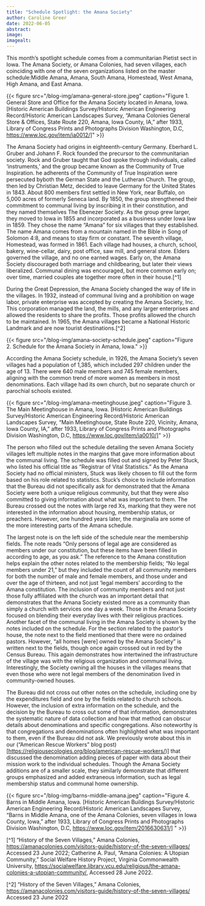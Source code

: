 ```yaml
---
title: "Schedule Spotlight: the Amana Society"
author: Caroline Greer
date: 2022-06-05
abstract:  
image: 
imagealt:
---
```


This month’s spotlight schedule comes from a communitarian Pietist sect in Iowa. The Amana Society, or Amana Colonies, had seven villages, each coinciding with one of the seven organizations listed on the master schedule:Middle Amana, Amana, South Amana, Homestead, West Amana, High Amana, and East Amana. 

{{< figure src="/blog-img/amana-general-store.jpeg" caption="Figure 1. General Store and Office for the Amana Society located in Amana, Iowa. [Historic American Buildings Survey/Historic American Engineering Record/Historic American Landscapes Survey,  “Amana Colonies General Store & Offices, State Route 220, Amana, Iowa County, IA,” after 1933, Library of Congress Prints and Photographs Division Washington, D.C, https://www.loc.gov/item/ia0012/]"  >}}

The Amana Society had origins in eighteenth-century Germany. Eberhard L. Gruber and Johann F. Rock founded the precursor to the communitarian society. Rock and Gruber taught that God spoke through individuals, called ‘instruments,’ and the group became known as the Community of True Inspiration. he adherents of the Community of True Inspiration were persecuted byboth the German State and the Lutheran Church. The group, then led by Christian Metz, decided to leave Germany for the United States in 1843. About 800 members first settled in New York, near Buffalo, on 5,000 acres of formerly Seneca land. By 1850, the group strengthened their commitment to communal living by inscribing it in their constitution, and they named themselves The Ebenezer Society. As the group grew larger, they moved to Iowa in 1855 and incorporated as a business under Iowa law in 1859. They chose the name “Amana” for six villages that they established. The name Amana comes from a mountain named in the Bible in Song of Solomon 4:8, and means to stay firm or constant. The seventh village, Homestead, was formed in 1861. Each village had houses, a church, school, bakery, wine-cellar, dairy, post office, saw mill, and general store. Elders governed the village, and no one earned wages. Early on, the Amana Society discouraged both marriage and childbearing, but later their views liberalized. Communal dining was encouraged, but more common early on; over time, married couples ate together more often in their house.[^1]

During the Great Depression, the Amana Society changed the way of life in the villages. In 1932, instead of communal living and a prohibition on wage labor, private enterprise was accepted by creating the Amana Society, Inc. This corporation managed the land, the mills, and any larger enterprises and allowed the residents to share the profits. Those profits allowed the church to be maintained. In 1965, the Amana villages became a National Historic Landmark and are now tourist destinations.[^2]


{{< figure src="/blog-img/amana-society-schedule.jpeg" caption="Figure 2. Schedule for the Amana Society in Amana, Iowa."  >}}

According the Amana Society schedule, in 1926, the Amana Society’s seven villages had a population of 1,385, which included 297 children under the age of 13. There were 640 male members and 745 female members, aligning with the common trend of more women as members in most denominations. Each village had its own church, but no separate church or parochial schools existed. 

{{< figure src="/blog-img/amana-meetinghouse.jpeg" caption="Figure 3. The Main Meetinghouse in Amana, Iowa. [Historic American Buildings Survey/Historic American Engineering Record/Historic American Landscapes Survey, “Main Meetinghouse, State Route 220, Vicinity, Amana, Iowa County, IA,”  after 1933, Library of Congress Prints and Photographs Division Washington, D.C,  https://www.loc.gov/item/ia0010/]"  >}}

The person who filled out the schedule detailing the seven Amana Society villages left multiple notes in the margins that gave more information about the communal living. The schedule was filled out and signed by Peter Stuck, who listed his official title as “Registrar of Vital Statistics.” As the Amana Society had no official ministers, Stuck was likely chosen to fill out the form based on his role related to statistics. Stuck’s choice to include information that the Bureau did not specifically ask for demonstrated that the Amana Society were both a unique religious community, but that they were also committed to giving information about what was important to them. The Bureau crossed out the notes with large red Xs, marking that they were not interested in the information about housing, membership status, or preachers. However, one hundred years later, the marginalia are some of the more interesting parts of the Amana schedule. 

The largest note is on the left side of the schedule near the membership fields. The note reads “Only persons of legal age are considered as members under our constitution, but these items have been filled in according to age, as you ask.” The reference to the Amana constitution helps explain the other notes related to the membership fields; “No legal members under 21,” but they included the count of all community members for both the number of male and female members, and those under and over the age of thirteen, and not just ‘legal members’ according to the Amana constitution. The inclusion of community members and not just those fully affiliated with the church was an important detail that demonstrates that the Amana Society existed more as a community than simply a church with services one day a week. Those in the Amana Society focused on blending their everyday lives with their religious practices. 
Another facet of the communal living in the Amana Society is shown by the notes included on the schedule. For the section related to the pastor’s house, the note next to the field mentioned that there were no ordained pastors. However, “all homes [were]  owned by the Amana Society” is written next to the fields, though once again crossed out in red by the Census Bureau. This again demonstrates how intertwined the infrastructure of the village was with the religious organization and communal living. Interestingly, the Society owning all the houses in the villages means that even those who were not legal members of the denomination lived in community-owned houses.

The Bureau did not cross out other notes on the schedule, including one by the expenditures field and one by the fields related to church schools. However, the inclusion of extra information on the schedule, and the decision by the Bureau to cross out some of that information, demonstrates the systematic nature of data collection and how that method can obscur details about denominations and specific congregations. Also noteworthy is that congregations and denominations often highlighted what was important to them, even if the Bureau did not ask. We previously wrote about this in our (“American Rescue Workers” blog post)[https://religiousecologies.org/blog/american-rescue-workers/)] that discussed the denomination adding pieces of paper with data about their mission work to the individual schedules. Though the Amana Society additions are of a smaller scale, they similarly demonstrate that different groups emphasized and added extraneous information, such as legal membership status and communal home ownership. 

{{< figure src="/blog-img/barns-middle-amana.jpeg" caption="Figure 4. Barns in Middle Amana, Iowa. [Historic American Buildings Survey/Historic American Engineering Record/Historic American Landscapes Survey, “Barns in Middle Amana, one of the Amana Colonies, seven villages in Iowa County, Iowa,” after 1933, Library of Congress Prints and Photographs Division Washington, D.C, https://www.loc.gov/item/2016630631/] "  >}}

[^1]  “History of the Seven Villages,” Amana Colonies, https://amanacolonies.com/visitors-guide/history-of-the-seven-villages/ Accessed 23 June 2022; Catherine A. Paul, “Amana Colonies: A Utopian Community,” Social Welfare History Project, Virginia Commonwealth University, https://socialwelfare.library.vcu.edu/religious/the-amana-colonies-a-utopian-community/, Accessed 28 June 2022.  

[^2]   “History of the Seven Villages,” Amana Colonies, https://amanacolonies.com/visitors-guide/history-of-the-seven-villages/ Accessed 23 June 2022 